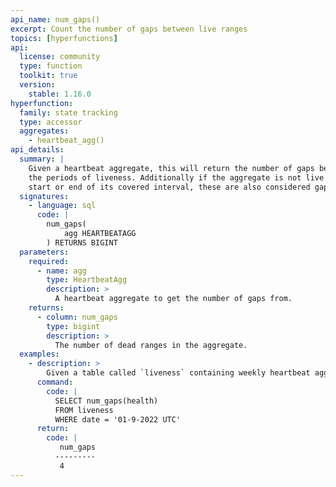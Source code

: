 ```yaml
---
api_name: num_gaps()
excerpt: Count the number of gaps between live ranges
topics: [hyperfunctions]
api:
  license: community
  type: function
  toolkit: true
  version:
    stable: 1.16.0
hyperfunction:
  family: state tracking
  type: accessor
  aggregates:
    - heartbeat_agg()
api_details:
  summary: |
    Given a heartbeat aggregate, this will return the number of gaps between
    the periods of liveness. Additionally if the aggregate is not live at the
    start or end of its covered interval, these are also considered gaps.
  signatures:
    - language: sql
      code: |
        num_gaps(
            agg HEARTBEATAGG
        ) RETURNS BIGINT
  parameters:
    required:
      - name: agg
        type: HeartbeatAgg
        description: >
          A heartbeat aggregate to get the number of gaps from.
    returns:
      - column: num_gaps
        type: bigint
        description: >
          The number of dead ranges in the aggregate.
  examples:
    - description: >
        Given a table called `liveness` containing weekly heartbeat aggregates in column `health` with timestamp column `date`, we can use the following to see how many times the system was down in a particular week.
      command:
        code: |
          SELECT num_gaps(health)
          FROM liveness
          WHERE date = '01-9-2022 UTC'
      return:
        code: |
           num_gaps     
          ---------
           4
---
```

